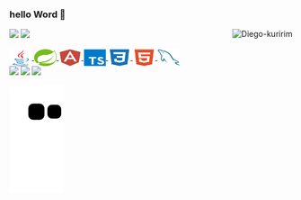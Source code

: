 ### hello Word 👋


 <div>   
  <img height="180em" src="https://github-readme-stats.vercel.app/api?username=DiegoCardosoDev&show_icons=true&theme=highcontrast&include_all_commits=true&count_private=true"/>
  <img height="180em" src="https://github-readme-stats.vercel.app/api/top-langs/?username=DiegoCardosoDev&layout=compact&langs_count=7&theme=highcontrast"/>
 
  <a href="https://github.com/DiegoCardosoDev">
       <img align="right" alt="Diego-kuririm" src="https://i.picasion.com/pic91/144dfad9c3f766e741916d814de7d79f.gif">

</div>


  
</div>
  <div style="display: inline_block"><br>
  <img align="center" alt="Diego-Java" height="30" width="40" src="https://raw.githubusercontent.com/devicons/devicon/master/icons/java/java-original.svg">
  <img align="center" alt="Diego-Spring" height="30" width="40" src="https://raw.githubusercontent.com/devicons/devicon/master/icons/spring/spring-original.svg">
  <img align="center" alt="Diego-Angularjs" height="30" width="40" src="https://raw.githubusercontent.com/devicons/devicon/master/icons/angularjs/angularjs-plain.svg">
     <img align="center" alt="Diego-ts" height="30" width="40" src="https://raw.githubusercontent.com/devicons/devicon/master/icons/typescript/typescript-plain.svg">
    <img align="center" alt="Rafa-CSS" height="30" width="40" src="https://raw.githubusercontent.com/devicons/devicon/master/icons/css3/css3-plain.svg">
    <img align="center" alt="Rafa-Html5" height="30" width="40" src="https://raw.githubusercontent.com/devicons/devicon/master/icons/html5/html5-plain.svg">
 
 <img align="center" alt="Rafa-CSS" height="30" width="40" src="https://raw.githubusercontent.com/devicons/devicon/master/icons/mysql/mysql-plain.svg">

    
  

  
  <div>
      <a href=https://www.linkedin.com/in/diego-cardoso-8023b31b3" target="_blank"><img src="https://img.shields.io/badge/-LinkedIn-%230077B5?style=for-the-badge&logo=linkedin&logoColor=white" target="_blank"></a> 
        <a href = "mailto:diegocardososacramento@gmail.com"><img src="https://img.shields.io/badge/-Gmail-%23333?style=for-the-badge&logo=gmail&logoColor=white" target="_blank"></a>
         <a href=https://api.whatsapp.com/send/?phone=5511952238924&text&app_absent=0" target="_blank"><img src="https://img.shields.io/badge/WhatsApp-25D366?style=for-the-badge&logo=whatsapp&logoColor=white" target="_blank"></a> 
        
  ![Snake animation](https://github.com/DiegoCardosoDev/DiegoCardosoDev/blob/output/github-contribution-grid-snake.svg)

                                                                                                                                 
  </div>
 

